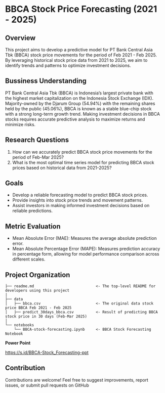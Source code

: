 # BBCA Stock Price Forecasting (2021 - 2025)

## Overview
This project aims to develop a predictive model for PT Bank Central Asia Tbk (BBCA) stock price movements for the period of Feb 2021 - Feb 2025. By leveraging historical stock price data from 2021 to 2025, we aim to identify trends and patterns to optimize investment decisions.

## Bussiness Understanding
PT Bank Central Asia Tbk (BBCA) is Indonesia’s largest private bank with the highest market capitalization on the Indonesia Stock Exchange (IDX). Majority-owned by the Djarum Group (54.94%) with the remaining shares held by the public (45.06%), BBCA is known as a stable blue-chip stock with a strong long-term growth trend. Making investment decisions in BBCA stocks requires accurate predictive analysis to maximize returns and minimize risks.

## Research Questions
1. How can we accurately predict BBCA stock price movements for the period of Feb-Mar 2025?
2. What is the most optimal time series model for predicting BBCA stock prices based on historical data from 2021-2025?

## Goals
- Develop a reliable forecasting model to predict BBCA stock prices.
- Provide insights into stock price trends and movement patterns.
- Assist investors in making informed investment decisions based on reliable predictions.

## Metric Evaluation
- Mean Absolute Error (MAE): Measures the average absolute prediction error.
- Mean Absolute Percentage Error (MAPE): Measures prediction accuracy in percentage form, allowing for model performance comparison across different scales.

## Project Organization
    ├── readme.md                            <- The top-level README for developers using this project
    |
    ├── data
    │   ├── bbca.csv                         <- The original data stock price BBCA Feb 2021 - Feb 2025
    │   ├── predict_30days_bbca.csv          <- Result of predicting BBCA stock price in 30 days (Feb-Mar 2025)
    │
    └── notebooks   
        └── BBCA-stock-forecasting.ipynb     <- BBCA Stock Forecasting Notebook

**Power Point**

https://s.id/BBCA-Stock_Forecasting-ppt

## Contribution
Contributions are welcome! Feel free to suggest improvements, report issues, or submit pull requests on GitHub

